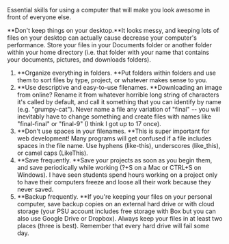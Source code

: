 Essential skills for using a computer that will make you look awesome in front of everyone else.

**Don't keep things on your desktop.**It looks messy, and keeping lots of files on your desktop can actually cause decrease your computer's performance. Store your files in your Documents folder or another folder within your home directory \(i.e. that folder with your name that contains your documents, pictures, and downloads folders\).

1. **Organize everything in folders. **Put folders within folders and use them to sort files by type, project, or whatever makes sense to you. 
2. **Use descriptive and easy-to-use filenames. **Downloading an image from online? Rename it from whatever horrible long string of characters it's called by default, and call it something that you can identify by name \(e.g. "grumpy-cat"\). Never name a file any variation of "final" -- you will inevitably have to change something and create files with names like "final-final" or "final-9" \(I think I got up to 17 once\). 
3. **Don't use spaces in your filenames. **This is super important for web development! Many programs will get confused if a file includes spaces in the file name. Use hyphens \(like-this\), underscores \(like\_this\), or camel caps \(LikeThis\). 
4. **Save frequently. **Save your projects as soon as you begin them, and save periodically while working \(?+S on a Mac or CTRL+S on Windows\). I have seen students spend hours working on a project only to have their computers freeze and loose all their work because they never saved.
5. **Backup frequently. **If you're keeping your files on your personal computer, save backup copies on an external hard drive or with cloud storage \(your PSU account includes free storage with Box but you can also use Google Drive or Dropbox\). Always keep your files in at least two places \(three is best\). Remember that every hard drive will fail some day.



